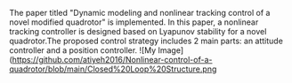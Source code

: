 The paper titled "Dynamic modeling and nonlinear tracking control of a novel modified quadrotor" is implemented. In this paper, a nonlinear tracking controller is designed based on Lyapunov stability for a novel quadrotor.The proposed control strategy includes 2 main parts: an attitude controller and a position controller.
![My Image](https://github.com/atiyeh2016/Nonlinear-control-of-a-quadrotor/blob/main/Closed%20Loop%20Structure.png
